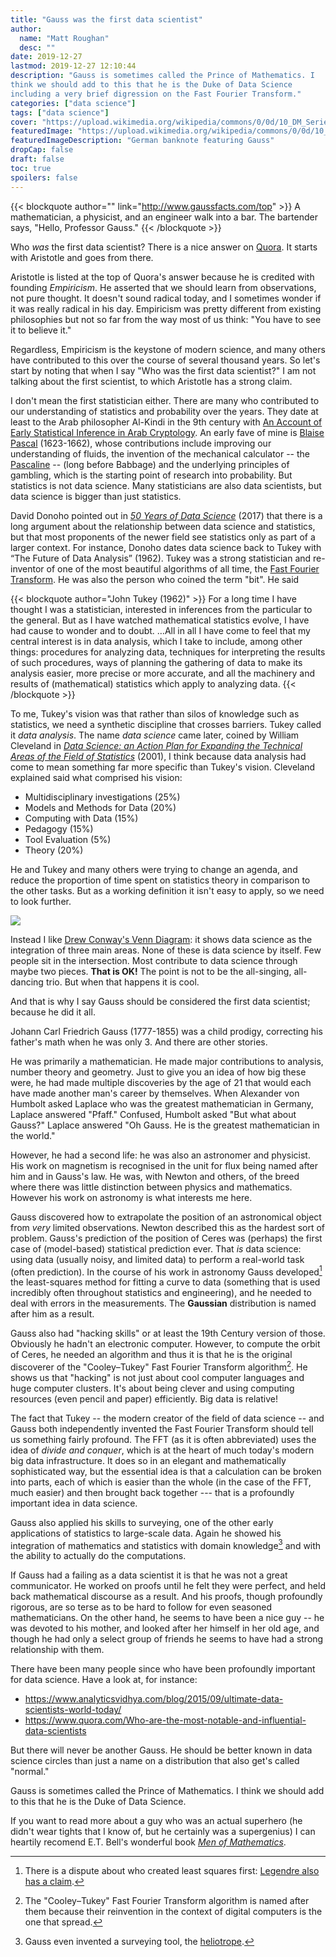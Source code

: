 ```yaml
--- 
title: "Gauss was the first data scientist"
author:
  name: "Matt Roughan"
  desc: ""
date: 2019-12-27
lastmod: 2019-12-27 12:10:44
description: "Gauss is sometimes called the Prince of Mathematics. I
think we should add to this that he is the Duke of Data Science
including a very brief digression on the Fast Fourier Transform."
categories: ["data science"]
tags: ["data science"]
cover: "https://upload.wikimedia.org/wikipedia/commons/0/0d/10_DM_Serie4_Vorderseite.jpg"
featuredImage: "https://upload.wikimedia.org/wikipedia/commons/0/0d/10_DM_Serie4_Vorderseite.jpg" 
featuredImageDescription: "German banknote featuring Gauss"
dropCap: false
draft: false
toc: true
spoilers: false 
---
```


{{< blockquote author="" link="http://www.gaussfacts.com/top" >}} 
A mathematician, a physicist, and an engineer walk into a bar. The bartender says, "Hello, Professor Gauss."
{{< /blockquote >}}

Who *was* the first data scientist?  There is a nice answer on
[Quora](https://www.quora.com/Who-was-the-first-data-scientist). It
starts with Aristotle and goes from there. 

Aristotle is listed at the top of Quora's answer because he is
credited with founding *Empiricism*. He asserted that we should learn
from observations, not pure thought. It doesn't sound radical today,
and I sometimes wonder if it was really radical in his day. Empiricism
was pretty different from existing philosophies but not so far from
the way most of us think: "You have to see it to believe it."

Regardless, Empiricism is the keystone of modern science, and many
others have contributed to this over the course of several thousand
years.  So let's start by noting that when I say "Who was the
first data scientist?" I am not talking about the first scientist, to
which Aristotle has a strong claim.

I don't mean the first statistician either. There are many who
contributed to our understanding of statistics and probability over
the years. They date at least to the Arab philosopher Al-Kindi in the
9th century with [An Account of Early Statistical Inference in Arab
Cryptology](https://www.tandfonline.com/doi/abs/10.1198/tas.2011.10191).
An early fave of mine is
[Blaise Pascal](https://en.wikipedia.org/wiki/Blaise_Pascal) (1623-1662),
whose contributions include improving our understanding of fluids, the
invention of the mechanical calculator -- the
[Pascaline](http://metastudies.net/pmwiki/pmwiki.php?n=Site.TheModernEpochAndTheEmergenceOfTheModernCalculator#pascaline)
-- (long before Babbage) and the underlying principles of gambling,
which is the starting point of research into probability. But
statistics is not data science. Many statisticians are also data
scientists, but data science is bigger than just statistics.

David Donoho pointed out in
*[50 Years of Data Science](https://www.tandfonline.com/doi/full/10.1080/10618600.2017.1384734)* (2017)
that there is a long argument about the relationship between data
science and statistics, but that most proponents of the newer field
see statistics only as part of a larger context.  For instance, Donoho
dates data science back to Tukey with “The Future of Data Analysis”
(1962). Tukey was a strong statistician and re-inventor of one of the
most beautiful algorithms of all time, the
[Fast Fourier Transform](http://pi.math.cornell.edu/~web6140/). He was
also the person who coined the term "bit". He said

{{< blockquote author="John Tukey (1962)" >}} 
For a long time I have thought I was a statistician, interested in inferences from the particular to the general. But as I have watched mathematical statistics evolve, I have had cause to wonder and to doubt. …All in all I have come to feel that my central interest is in data analysis, which I take to include, among other things: procedures for analyzing data, techniques for interpreting the results of such procedures, ways of planning the gathering of data to make its analysis easier, more precise or more accurate, and all the machinery and results of (mathematical) statistics which apply to analyzing data.
{{< /blockquote >}} 

To me, Tukey's vision was that rather than silos of knowledge such as
statistics, we need a synthetic discipline that crosses
barriers. Tukey called it *data analysis*. The name *data science*
came later, coined by William Cleveland in
*[Data Science: an Action Plan for Expanding the Technical Areas of the Field of Statistics](https://www.jstor.org/stable/1403527?seq=1#metadata_info_tab_contents)* (2001),
I think because data analysis had come to mean something far more
specific than Tukey's vision. Cleveland explained said what comprised his
vision:

+ Multidisciplinary investigations (25%)
+ Models and Methods for Data (20%)
+ Computing with Data (15%)
+ Pedagogy (15%)
+ Tool Evaluation (5%)
+ Theory (20%)

He and Tukey and many others were trying to change an agenda, and
reduce the proportion of time spent on statistics theory in comparison
to the other tasks. But as a working definition it isn't easy to
apply, so we need to look further.

<div class="ui large right floated image">
	<a href="http://drewconway.com/zia/2013/3/26/the-data-science-venn-diagram">
  <img src="https://images.squarespace-cdn.com/content/v1/5150aec6e4b0e340ec52710a/1364352051365-HZAS3CLBF7ABLE3F5OBY/ke17ZwdGBToddI8pDm48kB2M2-8_3EzuSSXvzQBRsa1Zw-zPPgdn4jUwVcJE1ZvWQUxwkmyExglNqGp0IvTJZUJFbgE-7XRK3dMEBRBhUpxPe_8B-x4gq2tfVez1FwLYYZXud0o-3jV-FAs7tmkMHY-a7GzQZKbHRGZboWC-fOc/Data_Science_VD.png"></a>
</div>

Instead I like
[Drew Conway's Venn Diagram](http://drewconway.com/zia/2013/3/26/the-data-science-venn-diagram):
it shows data science as the integration of three main areas. None of
these is data science by itself. Few people sit in the
intersection. Most contribute to data science through maybe two
pieces. **That is OK!** The point is not to be the all-singing,
all-dancing trio. But when that happens it is cool.

And that is why I say Gauss should be considered the first data
scientist; because he did it all.

Johann Carl Friedrich Gauss (1777-1855) was a child prodigy,
correcting his father's math when he was only 3. And there are other
stories.

He was primarily a mathematician.  He made major contributions to
analysis, number theory and geometry. Just to give you an idea of how
big these were, he had made multiple discoveries by the age of 21 that
would each have made another man's career by themselves. When
Alexander von Humbolt asked Laplace who was the greatest mathematician
in Germany, Laplace answered "Pfaff." Confused, Humbolt asked "But what
about Gauss?"  Laplace answered "Oh Gauss. He is the greatest
mathematician in the world."

However, he had a second life: he was also an astronomer and
physicist. His work on magnetism is recognised in the unit for flux
being named after him and in Gauss's law. He was, with Newton and
others, of the breed where there was little distinction between
physics and mathematics. However his work on astronomy is what
interests me here.

Gauss discovered how to extrapolate the position of an astronomical
object from *very* limited observations. Newton described this as the
hardest sort of problem. Gauss's prediction of the position of Ceres was
(perhaps) the first case of (model-based) statistical prediction
ever. That *is* data science: using data (usually noisy, and limited
data) to perform a real-world task (often prediction). In the course
of his work in astronomy Gauss developed[^1] the least-squares method
for fitting a curve to data (something that is used incredibly often
throughout statistics and engineering), and he needed to deal with
errors in the measurements. The **Gaussian** distribution is named
after him as a result.

Gauss also had "hacking skills" or at least the 19th Century version
of those. Obviously he hadn't an electronic computer. However, to
compute the orbit of Ceres, he needed an algorithm and thus it is that
he is the original discoverer of the "Cooley–Tukey" Fast Fourier
Transform algorithm[^2]. He shows us that "hacking" is not just about
cool computer languages and huge computer clusters. It's about being
clever and using computing resources (even pencil and paper)
efficiently. Big data is relative!

The fact that Tukey -- the modern creator of the field of data science
-- and Gauss both independently invented the Fast Fourier Transform
should tell us something fairly profound. The FFT (as it is often
abbreviated) uses the idea of *divide and conquer*, which is at the
heart of much today's modern big data infrastructure. It does so in an
elegant and mathematically sophisticated way, but the essential idea
is that a calculation can be broken into parts, each of which is easier
than the whole (in the case of the FFT, much easier) and then brought
back together --- that is a profoundly important idea in data science.

Gauss also applied his skills to surveying, one of the other early
applications of statistics to large-scale data. Again he
showed his integration of mathematics and statistics with domain
knowledge[^3] and with the ability to actually do the computations. 

If Gauss had a failing as a data scientist it is that he was not a
great communicator. He worked on proofs until he felt they were
perfect, and held back mathematical discourse as a result. And his
proofs, though profoundly rigorous, are so terse as to be hard to follow for
even seasoned mathematicians. On the other hand, he seems to have
been a nice guy -- he was devoted to his mother, and looked after her
himself in her old age, and though he had only a select group of
friends he seems to have had a strong relationship with them.

There have been many people since who have been profoundly important
for data science. Have a look at, for instance:

+ https://www.analyticsvidhya.com/blog/2015/09/ultimate-data-scientists-world-today/
+ https://www.quora.com/Who-are-the-most-notable-and-influential-data-scientists
 
But there will never be another Gauss. He should be better known in
data science circles than just a name on a distribution that also get's
called "normal."

Gauss is sometimes called the Prince of Mathematics.  I think we
should add to this that he is the Duke of Data Science.

If you want to read more about a guy who was an actual superhero (he
didn't wear tights that I know of, but he certainly was a supergenius)
I can heartily recomend E.T. Bell's wonderful book
*[Men of Mathematics](https://www.goodreads.com/book/show/66358.Men_of_Mathematics)*.


[^1]: There is a dispute about who created least squares first: [Legendre also has a claim](https://projecteuclid.org/euclid.aos/1176345451). 

<!-- It is a case of [Stigler's Law](https://www.waywordradio.org/stiglers-law/) (which should be credited to Robert K. Merton).  -->
 
[^2]: The "Cooley–Tukey" Fast Fourier Transform algorithm is named after them because their reinvention in the context of digital computers is the one that spread. 
 
[^3]: Gauss even invented a surveying tool, the [heliotrope](https://en.wikipedia.org/wiki/Heliotrope_(instrument)).
